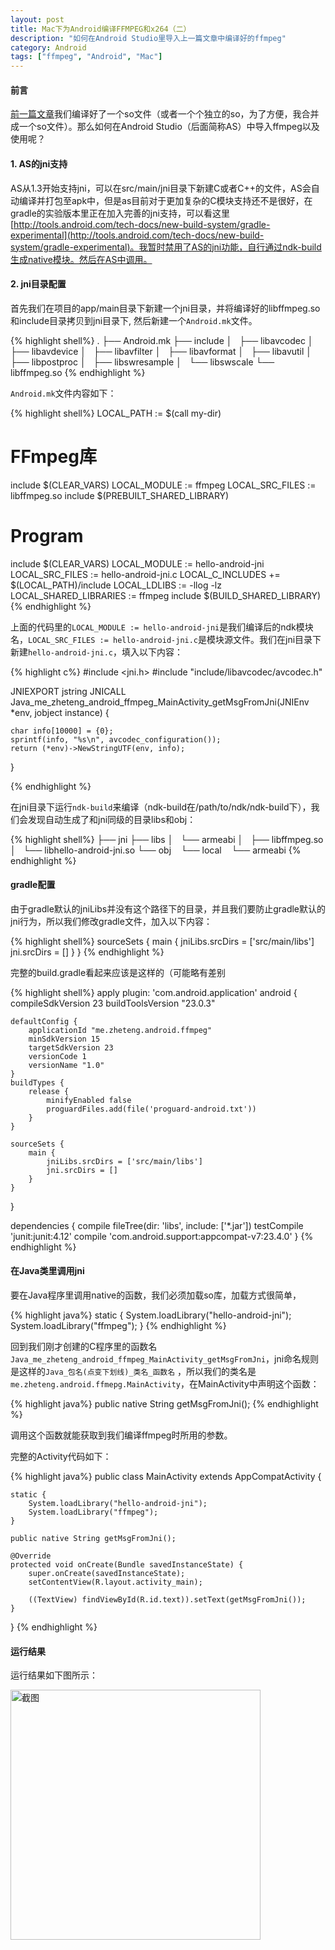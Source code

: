 ```yaml
---
layout: post
title: Mac下为Android编译FFMPEG和x264（二）
description: "如何在Android Studio里导入上一篇文章中编译好的ffmpeg"
category: Android
tags: ["ffmpeg", "Android", "Mac"]
---
```



#### 前言

[前一篇文章](/android/2016/05/25/build-ffmpeg-for-android-with-x264/)我们编译好了一个so文件（或者一个个独立的so，为了方便，我合并成一个so文件）。那么如何在Android Studio（后面简称AS）中导入ffmpeg以及使用呢？

#### 1. AS的jni支持

AS从1.3开始支持jni，可以在src/main/jni目录下新建C或者C++的文件，AS会自动编译并打包至apk中，但是as目前对于更加复杂的C模块支持还不是很好，在gradle的实验版本里正在加入完善的jni支持，可以看这里[http://tools.android.com/tech-docs/new-build-system/gradle-experimental](http://tools.android.com/tech-docs/new-build-system/gradle-experimental)。我暂时禁用了AS的jni功能，自行通过ndk-build生成native模块。然后在AS中调用。

#### 2. jni目录配置

首先我们在项目的app/main目录下新建一个jni目录，并将编译好的libffmpeg.so 和include目录拷贝到jni目录下, 然后新建一个`Android.mk`文件。

{% highlight shell%}
.
├── Android.mk
├── include
│   ├── libavcodec
│   ├── libavdevice
│   ├── libavfilter
│   ├── libavformat
│   ├── libavutil
│   ├── libpostproc
│   ├── libswresample
│   └── libswscale
└── libffmpeg.so
{% endhighlight %}

`Android.mk`文件内容如下：

{% highlight shell%}
LOCAL_PATH := $(call my-dir)

# FFmpeg库
include $(CLEAR_VARS)
LOCAL_MODULE := ffmpeg
LOCAL_SRC_FILES := libffmpeg.so
include $(PREBUILT_SHARED_LIBRARY)

# Program
include $(CLEAR_VARS)
LOCAL_MODULE := hello-android-jni
LOCAL_SRC_FILES := hello-android-jni.c
LOCAL_C_INCLUDES += $(LOCAL_PATH)/include
LOCAL_LDLIBS := -llog -lz
LOCAL_SHARED_LIBRARIES := ffmpeg
include $(BUILD_SHARED_LIBRARY)
{% endhighlight %}

上面的代码里的`LOCAL_MODULE := hello-android-jni`是我们编译后的ndk模块名，`LOCAL_SRC_FILES := hello-android-jni.c`是模块源文件。我们在jni目录下新建`hello-android-jni.c`，填入以下内容：


{% highlight c%}
#include <jni.h>
#include "include/libavcodec/avcodec.h"

JNIEXPORT jstring JNICALL
Java_me_zheteng_android_ffmpeg_MainActivity_getMsgFromJni(JNIEnv *env, jobject instance) {

    char info[10000] = {0};
    sprintf(info, "%s\n", avcodec_configuration());
    return (*env)->NewStringUTF(env, info);
}

{% endhighlight %}

在jni目录下运行`ndk-build`来编译（ndk-build在/path/to/ndk/ndk-build下），我们会发现自动生成了和jni同级的目录libs和obj：

{% highlight shell%}
├── jni
├── libs
│   └── armeabi
│       ├── libffmpeg.so
│       └── libhello-android-jni.so
└── obj
    └── local
        └── armeabi
{% endhighlight %}

#### gradle配置

由于gradle默认的jniLibs并没有这个路径下的目录，并且我们要防止gradle默认的jni行为，所以我们修改gradle文件，加入以下内容：

{% highlight shell%}
sourceSets {
    main {
        jniLibs.srcDirs = ['src/main/libs'] 
        jni.srcDirs = []
    }
}
{% endhighlight %}

完整的build.gradle看起来应该是这样的（可能略有差别

{% highlight shell%}
apply plugin: 'com.android.application'
android {
    compileSdkVersion 23
    buildToolsVersion "23.0.3"

    defaultConfig {
        applicationId "me.zheteng.android.ffmpeg"
        minSdkVersion 15
        targetSdkVersion 23
        versionCode 1
        versionName "1.0"
    }
    buildTypes {
        release {
            minifyEnabled false
            proguardFiles.add(file('proguard-android.txt'))
        }
    }

    sourceSets {
        main {
            jniLibs.srcDirs = ['src/main/libs']
            jni.srcDirs = []
        }
    }
}

dependencies {
    compile fileTree(dir: 'libs', include: ['*.jar'])
    testCompile 'junit:junit:4.12'
    compile 'com.android.support:appcompat-v7:23.4.0'
}
{% endhighlight %}


#### 在Java类里调用jni

要在Java程序里调用native的函数，我们必须加载so库，加载方式很简单，

{% highlight java%}
static {
    System.loadLibrary("hello-android-jni");
    System.loadLibrary("ffmpeg");
}
{% endhighlight %}

回到我们刚才创建的C程序里的函数名`Java_me_zheteng_android_ffmpeg_MainActivity_getMsgFromJni`，jni命名规则是这样的`Java_包名(点变下划线)_类名_函数名` ，所以我们的类名是`me.zheteng.android.ffmepg.MainActivity`，在MainActivity中声明这个函数：

{% highlight java%}
public native String getMsgFromJni();
{% endhighlight %}

调用这个函数就能获取到我们编译ffmpeg时所用的参数。

完整的Activity代码如下：

{% highlight java%}
public class MainActivity extends AppCompatActivity {

    static {
        System.loadLibrary("hello-android-jni");
        System.loadLibrary("ffmpeg");
    }

    public native String getMsgFromJni();

    @Override
    protected void onCreate(Bundle savedInstanceState) {
        super.onCreate(savedInstanceState);
        setContentView(R.layout.activity_main);

        ((TextView) findViewById(R.id.text)).setText(getMsgFromJni());
    }
}
{% endhighlight %}

#### 运行结果

运行结果如下图所示：


<img style="height:400px; width:auto;" src="https://github.com/junyuecao/junyuecao.github.io/blob/master/assets/static/20160527.png?raw=true" alt="截图">


